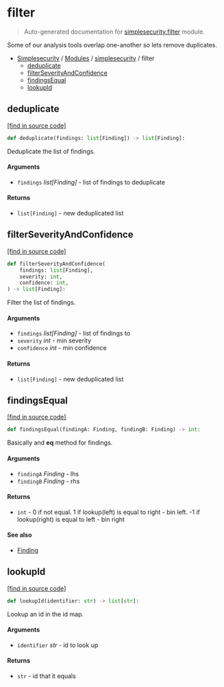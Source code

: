 # filter

> Auto-generated documentation for [simplesecurity.filter](../../simplesecurity/filter.py) module.

Some of our analysis tools overlap one-another so lets remove duplicates.

- [Simplesecurity](../README.md#simplesecurity-index) / [Modules](../README.md#simplesecurity-modules) / [simplesecurity](index.md#simplesecurity) / filter
    - [deduplicate](#deduplicate)
    - [filterSeverityAndConfidence](#filterseverityandconfidence)
    - [findingsEqual](#findingsequal)
    - [lookupId](#lookupid)

## deduplicate

[[find in source code]](../../simplesecurity/filter.py#L58)

```python
def deduplicate(findings: list[Finding]) -> list[Finding]:
```

Deduplicate the list of findings.

#### Arguments

- `findings` *list[Finding]* - list of findings to deduplicate

#### Returns

- `list[Finding]` - new deduplicated list

## filterSeverityAndConfidence

[[find in source code]](../../simplesecurity/filter.py#L78)

```python
def filterSeverityAndConfidence(
    findings: list[Finding],
    severity: int,
    confidence: int,
) -> list[Finding]:
```

Filter the list of findings.

#### Arguments

- `findings` *list[Finding]* - list of findings to
- `severity` *int* - min severity
- `confidence` *int* - min confidence

#### Returns

- `list[Finding]` - new deduplicated list

## findingsEqual

[[find in source code]](../../simplesecurity/filter.py#L36)

```python
def findingsEqual(findingA: Finding, findingB: Finding) -> int:
```

Basically and __eq__ method for findings.

#### Arguments

- `findingA` *Finding* - lhs
- `findingB` *Finding* - rhs

#### Returns

- `int` - 0 if not equal. 1 if lookup(left) is equal to right - bin left.
-1 if lookup(right) is equal to left - bin right

#### See also

- [Finding](types.md#finding)

## lookupId

[[find in source code]](../../simplesecurity/filter.py#L22)

```python
def lookupId(identifier: str) -> list[str]:
```

Lookup an id in the id map.

#### Arguments

- `identifier` *str* - id to look up

#### Returns

- `str` - id that it equals

